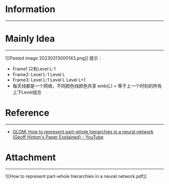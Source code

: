 # Information
---


# Mainly Idea
---
![[Pasted image 20230313000143.png]]
提示：
- Frame1 只有Level L-1
- Frame2: Level L-1 Level L
- Frame3: Level L-1 Level L Level L+1
- 每天线都是一个网络，不同颜色线颜色共享
emb(L) = 等于上一个时刻的所有上下Level组合
# Reference
---
- [GLOM: How to represent part-whole hierarchies in a neural network (Geoff Hinton's Paper Explained) - YouTube](https://www.youtube.com/watch?v=cllFzkvrYmE)

# Attachment
---
![[How to represent part-whole hierarchies in a neural network.pdf]]
